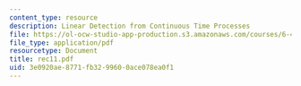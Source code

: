 ```yaml
---
content_type: resource
description: Linear Detection from Continuous Time Processes
file: https://ol-ocw-studio-app-production.s3.amazonaws.com/courses/6-432-stochastic-processes-detection-and-estimation-spring-2004/3e0920ae8771fb3299600ace078ea0f1_rec11.pdf
file_type: application/pdf
resourcetype: Document
title: rec11.pdf
uid: 3e0920ae-8771-fb32-9960-0ace078ea0f1
---
```

